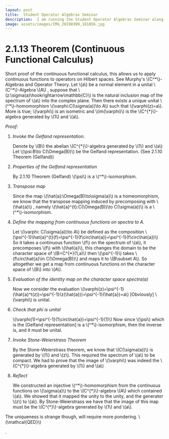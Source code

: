 ```yaml
---
layout: post
title:  Student Operator Algebras Seminar
description:  I am running the Student Operator Algebras Seminar along with the help of Hao Wan and Chrisil Ouseph.
image: assets/images/IMG_20190309_181856.jpg
---
```




# 2.1.13 Theorem (Continuous Functional Calculus)
<body>
<p>Short proof of the continuous functional calculus, this allows us to apply continuous functions to operators on Hilbert spaces. See Murphy's \(C^*\)-Algebras and Operator Theory.
Let \(a\) be a normal element in a unital \(C^*\)-Algebra \(A\) , suppose that \(z:\sigma(a)\hookrightarrow\mathbb{C}\) is the natural inclusion map of the spectrum of \(a\) into the complex plane. Then there exists a unique unital \(^*\)-homomorphism \(\varphi:C(\sigma(a))\to A\) such that \(\varphi(z)=a\).
More is true; \(\varphi\) is an isometric and \(im(\varphi)\) is the \(C^{*}\)-algebra generated by \(1\) and \(a\).</p>

<em>Proof:</em>

<ol>
<li>  <em>Invoke the Gelfand representation.</em>
    <p>Denote by \(B\) the abelian \(C^{*}\)-algebra generated by \(1\) and \(a\)
    Let   \(\psi:B\to C(\Omega(B))\) be the Gelfand representation.
     (See 2.1.10 Theorem (Gelfand))</p></li>
<li>  <em>Properties of the Gelfand representation</em> 
    <p>By 2.1.10 Theorem (Gelfand) \(\psi\) is a \(^*\)-isomorphism.</p></li>
<li>  <em>Transpose map</em> 
    <p>Since the map \(\hat{a}:\Omega(B)\to\sigma(a)\) is a homeomorphism, we know that the transpose mapping induced by precomposing with  \(\hat{a}\) , namely \(\hat{a}^{t}:C(\Omega(B))\to C(\sigma(a))\) is a \(^*\)-isomorphism.</p></li>
<li>  <em>Define the mapping from continuous functions on spectra to A.</em>
    <p>Let \(\varphi: C(\sigma(a))\to A\) be defined as the composition 
    \(\psi^{-1}\hat{a}^{t}(f)=\psi^{-1}(f\circ\hat{a})=\psi^{-1}(f\circ\hat{a})\)
     So it takes a continuous function \(f\) on the spectrum of \(a\), it precomposes \(f\) with \(\hat{a}\), this changes the domain to be the character space of \(B=C^{*}(1,a)\) then \(\psi^{-1}\) takes \(f\circ\hat{a}\in C(\Omega(B))\) and maps it to \(B\subset A\). So altogether we get a map from continuous functions on the character space of \(B\) into \(A\).</p></li>
<li>  <em>Evaluation of the identity map on the character space spectra(a)</em>
    <p>Now we consider the evaluation \(\varphi(z)=\psi^{-1}(\hat{a}^t(z))=\psi^{-1}(z(\hat{a}))=\psi^{-1}(\hat{a})=a\)
    [Obviously] \(\varphi\) is unital.</p></li>
<li> <em>Check that phi is unital</em>
    <p>\(\varphi(1)=\psi^{-1}(1\circ\hat{a})=\psi^{-1}(1)\) 
    Now since \(\psi\) which is the [Gelfand representation] is a \(^*\)-isomorphism, then the inverse is, and it must be unital.</p></li>
<li> <em>Invoke Stone-Weierstrass Theorem</em>
    <p>By the Stone-Weierstrass theorem, we know that \(C(\sigma(a))\) is generated by \(1\) and \(z\). This required the spectrum of \(a\) to be compact. We had to prove that the image of \(\varphi\) was indeed the \(C^{*}\)-algebra generated by \(1\) and \(a\)</p></li>
<li> <em>Reflect</em>
    <p>We constructed an injective \(^*\)-homomorphism from the continuous functions on \(\sigma(a)\) to the \(C^{*}\)-algebra \(A\) which contained \(a\).
    We showed that it mapped the unity to the unity, and the generator \(z\) to \(a\). By Stone-Weierstrass we have that the image of this map must be the \(C^{*}\)-algebra generated by \(1\) and \(a\).</p></li>
</ol>

<p>The uniqueness is strange though, will require more pondering.
\(\mathcal{QED}\)</p>
</body>.